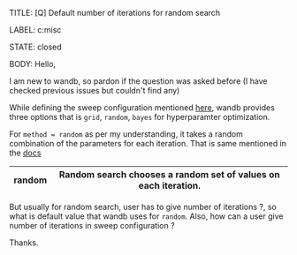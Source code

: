 TITLE:
[Q] Default number of iterations for random search

LABEL:
c:misc

STATE:
closed

BODY:
Hello,

I am new to  wandb, so pardon if the question was asked before (I have checked previous issues but couldn't find any)

While defining the sweep configuration mentioned [here](https://docs.wandb.ai/guides/sweeps/define-sweep-configuration), wandb provides three options that is `grid`, `random`, `bayes` for hyperparamter optimization. 

For `method = random` as per my understanding, it takes a random combination of the parameters for each iteration. That is same mentioned in the [docs](https://docs.wandb.ai/guides/sweeps/define-sweep-configuration#configuration-keys)

random | Random search chooses a random set of values on each iteration.
-- | --

But usually for random search, user has to give number of iterations ?, so what is default value that wandb uses for `random`. Also, how can a user give number of iterations in sweep configuration ?

Thanks.

